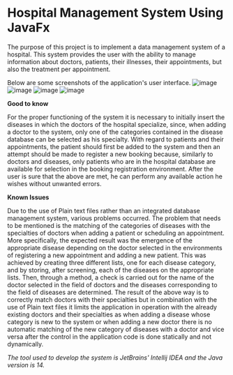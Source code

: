 # Hospital Management System Using JavaFx
The purpose of this project is to implement a data management system of a hospital. This system provides the user with the ability to manage information about doctors, patients, their illnesses, their appointments, but also the treatment per appointment.

Below are some screenshots of the application's user interface.
![image](https://user-images.githubusercontent.com/91207835/203411488-5b62cad5-f16d-46b3-8cd3-ee2ff970b8c6.png)
![image](https://user-images.githubusercontent.com/91207835/203411632-5da0608e-f0f5-425d-8aed-790d0fca924d.png)
![image](https://user-images.githubusercontent.com/91207835/203411646-7ff068e9-52c2-4ecb-a60a-bb3ae21a5b5c.png)
![image](https://user-images.githubusercontent.com/91207835/203411668-17c4c00c-a9a6-418b-b2d5-1b16061c5490.png)

**Good to know**

For the proper functioning of the system it is necessary to initially insert the diseases in which the doctors of the hospital specialize, since, when adding a doctor to the system, only one of the categories contained in the disease database can be selected as his specialty. With regard to patients and their appointments, the patient should first be added to the system and then an attempt should be made to register a new booking because, similarly to doctors and diseases, only patients who are in the hospital database are available for selection in the booking registration environment. After the user is sure that the above are met, he can perform any available action he wishes without unwanted errors.

**Known Issues**

Due to the use of Plain text files rather than an integrated database management system, various problems occurred. The problem that needs to be mentioned is the matching of the categories of diseases with the specialties of doctors when adding a patient or scheduling an appointment. More specifically, the expected result was the emergence of the appropriate disease depending on the doctor selected in the environments of registering a new appointment and adding a new patient. This was achieved by creating three different lists, one for each disease category, and by storing, after screening, each of the diseases on the appropriate lists. Then, through a method, a check is carried out for the name of the doctor selected in the field of doctors and the diseases corresponding to the field of diseases are determined. The result of the above way is to correctly match doctors with their specialties but in combination with the use of Plain text files it limits the application in operation with the already existing doctors and their specialties as when adding a disease whose category is new to the system or when adding a new doctor there is no automatic matching of the new category of diseases with a doctor and vice versa after the control in the application code is done statically and not dynamically.


*The tool used to develop the system is JetBrains' Intellij IDEA and the Java version is 14.*
